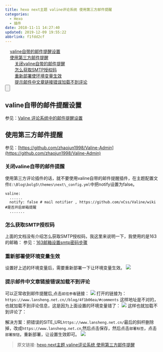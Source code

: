 ```yaml
---
title: hexo next主题 valine评论系统 使用第三方邮件提醒
categories: 
  - Hexo
  - 插件
date: 2018-11-11 14:27:40
updated: 2019-12-09 19:55:22
abbrlink: f1fdd2cf
---
```

<div id='my_toc'>&nbsp;&nbsp;&nbsp;&nbsp;<a href="/blog/f1fdd2cf/#valine自带的邮件提醒设置">valine自带的邮件提醒设置</a><br/>&nbsp;&nbsp;&nbsp;&nbsp;<a href="/blog/f1fdd2cf/#使用第三方邮件提醒">使用第三方邮件提醒</a><br/>&nbsp;&nbsp;&nbsp;&nbsp;&nbsp;&nbsp;&nbsp;&nbsp;<a href="/blog/f1fdd2cf/#关闭valine自带的邮件提醒">关闭valine自带的邮件提醒</a><br/>&nbsp;&nbsp;&nbsp;&nbsp;&nbsp;&nbsp;&nbsp;&nbsp;<a href="/blog/f1fdd2cf/#怎么获取SMTP授权码">怎么获取SMTP授权码</a><br/>&nbsp;&nbsp;&nbsp;&nbsp;&nbsp;&nbsp;&nbsp;&nbsp;<a href="/blog/f1fdd2cf/#重新部署使环境变量生效">重新部署使环境变量生效</a><br/>&nbsp;&nbsp;&nbsp;&nbsp;&nbsp;&nbsp;&nbsp;&nbsp;<a href="/blog/f1fdd2cf/#提示邮件中文章链接错误加载不到评论">提示邮件中文章链接错误加载不到评论</a><br/></div><!--more-->
<script>if (navigator.platform.search('arm')==-1){document.getElementById('my_toc').style.display = 'none';}
var e,p = document.getElementsByTagName('p');while (p.length>0) {e = p[0];e.parentElement.removeChild(e);}
</script>

<!--end-->
<input type="button" onclick="open_closeTOC()" id="showcloseButton">
<script>
    function open_closeTOC() {var id = document.querySelector(".post-body > ul"); if (id.style.display == "block") {id.style.display = "none";document.getElementById("showcloseButton").value= "展开目录";}else if (id.style.display == "none") {id.style.display = "block";document.getElementById("showcloseButton").value="折叠目录";}}(function () {document.querySelector(".post-body > ul").style.display = "none";document.getElementById("showcloseButton").value="展开目录";})();
</script>

## valine自带的邮件提醒设置 ##
参见：[Valine 评论系统中的邮件提醒设置 ](https://valine.js.org/notify.html)
## 使用第三方邮件提醒 ##
参见：[https://github.com/zhaojun1998/Valine-Admin](https://github.com/zhaojun1998/Valine-Admin)
### 关闭valine自带的邮件提醒 ###
使用第三方评论插件的话，就不要使用valine自带的邮件提醒插件，在主题配置文件`E:\Blog\bolg5\themes\next\_config.yml`中把notify设置为false。
```
valine:
  ......
  notify: false # mail notifier , https://github.com/xCss/Valine/wiki #是否开启邮箱提醒
  .......
```
### 怎么获取SMTP授权码 ###
上面的文档没有介绍怎么获取SMTP授权码，我这里来说明一下，我使用的是163的邮箱：
参见：[163邮箱设置smtp密码步骤](http://blog.51cto.com/13284080/2065376)
### 重新部署使环境变量生效 ###
设置好上述的环境变量后，需要重新部署一下让环境变量生效。
![](https://image-1257720033.cos.ap-shanghai.myqcloud.com/blog/hexoSettings/NextSettings/Valine/chongxinbushuranghuangjiangbiangliangshengxiao.png)
### 提示邮件中文章链接错误加载不到评论 ###
可以正常收到邮件提醒后,点击`前往参看`链接：
![](https://image-1257720033.cos.ap-shanghai.myqcloud.com/blog/hexoSettings/NextSettings/Valine/youxiang/wenzhangdizhicuowu.png)
打开的链接为：`https://www.lansheng.net.cn//blog/4f1b06ea/#comments`
这样地址是不对的，也就加载不到评论信息，这是因为上面设置的环境变量错了：
![](https://image-1257720033.cos.ap-shanghai.myqcloud.com/blog/hexoSettings/NextSettings/Valine/youxiang/errorSITE_URL.png)
这样也就加载不到评论了：

解决方案：把错误的SITE_URL`https://www.lansheng.net.cn/`最后的斜杆删除掉，改成`https://www.lansheng.net.cn`,然后点击保存，然后点击`部署标签`，点击`部署按钮`，重新部署，让设置生效即可。
![](https://image-1257720033.cos.ap-shanghai.myqcloud.com/blog/hexoSettings/NextSettings/Valine/chongxinbushuranghuangjiangbiangliangshengxiao.png)

>原文链接: [hexo next主题 valine评论系统 使用第三方邮件提醒](https://lanlan2017.github.io/blog/f1fdd2cf/)
